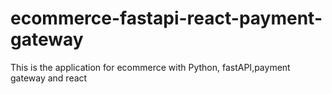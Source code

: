 # ecommerce-fastapi-react-payment-gateway
This is the application for ecommerce with Python, fastAPI,payment gateway and react
